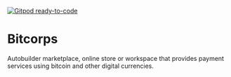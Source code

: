 [![Gitpod ready-to-code](https://img.shields.io/badge/Gitpod-ready--to--code-blue?logo=gitpod)](https://gitpod.io/#https://github.com/KOSASIH/Bitcorps)

# Bitcorps
Autobuilder marketplace, online store or workspace that provides payment services using bitcoin and other digital currencies.
